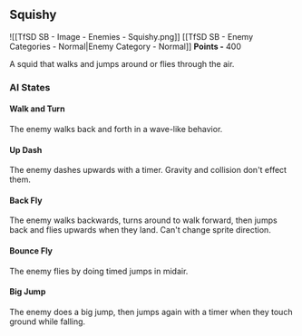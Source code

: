 ## Squishy
![[TfSD SB - Image - Enemies - Squishy.png]]
[[TfSD SB - Enemy Categories - Normal|Enemy Category - Normal]]
**Points -** 400

A squid that walks and jumps around or flies through the air.
### AI States
#### Walk and Turn
The enemy walks back and forth in a wave-like behavior.
#### Up Dash
The enemy dashes upwards with a timer. Gravity and collision don't effect them.
#### Back Fly
The enemy walks backwards, turns around to walk forward, then jumps back and flies upwards when they land. Can't change sprite direction.
#### Bounce Fly
The enemy flies by doing timed jumps in midair.
#### Big Jump
The enemy does a big jump, then jumps again with a timer when they touch ground while falling.